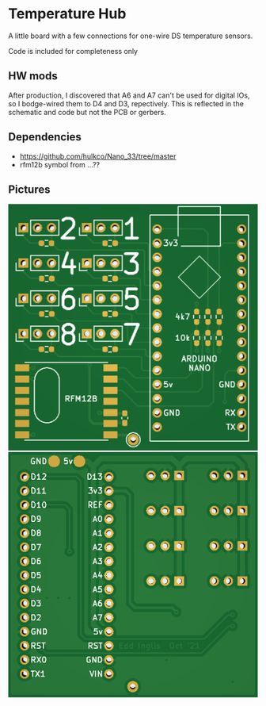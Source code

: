 # Temperature Hub

A little board with a few connections for one-wire DS temperature sensors.

Code is included for completeness only

## HW mods
After production, I discovered that A6 and A7 can't be used for digital IOs, so I bodge-wired them to D4 and D3, repectively.  This is reflected in the schematic and code but not the PCB or gerbers.

## Dependencies
* https://github.com/hulkco/Nano_33/tree/master
* rfm12b symbol from ...??

## Pictures
![front](resources/temperature_front.png)
![back](resources/temperature_back.png)